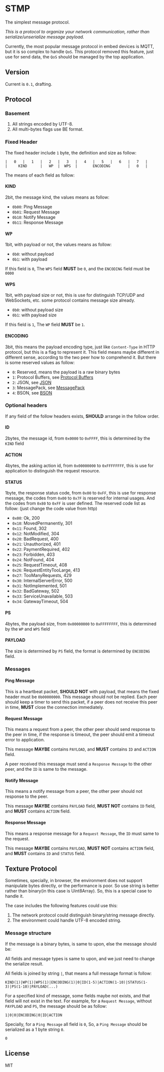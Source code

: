 # STMP

The simplest message protocol.

*This is a protocol to organize your network communication, rather than serialize/unserialize message payload.*

Currently, the most popular message protocol in embed devices is MQTT, but it is so complex to handle `QoS`. This
protocol removed this feature, just use for send data, the `QoS` should be managed by the top application.

## Version

Current is `0.1`, drafting.

## Protocol

### Basement

1. All strings encoded by UTF-8.
2. All multi-bytes flags use BE format.

### Fixed Header

The fixed header include `1` byte, the definition and size as follow:

    |   0   |   1   |   2   |   3   |   4   |   5   |   6   |   7   |
    |     KIND      |   WP  |  WPS  |       ENCODING        |   0   |

The means of each field as follow:

#### KIND

2bit, the message kind, the values means as follow:

- `0b00`: Ping Message
- `0b01`: Request Message
- `0b10`: Notify Message
- `0b11`: Response Message

#### WP

1bit, with payload or not, the values means as follow:

- `0b0`: without payload
- `0b1`: with payload

If this field is `0`, The `WPS` field **MUST** be `0`, and the `ENCODING` field must be `0000`

#### WPS

1bit, with payload size or not, this is use for distinguish TCP/UDP and WebSockets, etc.
some protocol contains message size already.

- `0b0`: without payload size
- `0b1`: with payload size

If this field is `1`, The `WP` field **MUST** be `1`.

#### ENCODING

3bit, this means the payload encoding type, just like `Content-Type` in HTTP protocol, but this is a flag to
represent it. This field means maybe different in different sense, according to the two peer how to comprehend it.
But there is some reserved values as follow:

- `0`: Reserved, means the payload is a raw binary bytes
- `1`: Protocol Buffers, see [Protocol Buffers](https://developers.google.com/protocol-buffers/)
- `2`: JSON, see [JSON](http://www.json.org)
- `3`: MessagePack, see [MessagePack](http://msgpack.org/index.html)
- `4`: BSON, see [BSON](http://bsonspec.org/)

### Optional headers

If any field of the follow headers exists, **SHOULD** arrange in the follow order.

#### ID

2bytes, the message id, from `0x0000` to `0xFFFF`, this is determined by the `KIND` field

#### ACTION

4bytes, the asking action id, from `0x00000000` to `0xFFFFFFFF`, this is use for application to distinguish the
request resource.

#### STATUS

1byte, the response status code, from `0x00` to `0xFF`, this is use for response message, the codes from `0x00` to `0x7F`
is reserved for internal usages. And the codes from `0x80` to `0xFF` is user defined. The reserved code list as follow:
(just change the code value from http)

- `0x00`: Ok, 200
- `0x10`: MovedPermanently, 301
- `0x11`: Found, 302
- `0x12`: NotModified, 304
- `0x20`: BadRequest, 400
- `0x21`: Unauthorized, 401
- `0x22`: PaymentRequired, 402
- `0x23`: Forbidden, 403
- `0x24`: NotFound, 404
- `0x25`: RequestTimeout, 408
- `0x26`: RequestEntityTooLarge, 413
- `0x27`: TooManyRequests, 429
- `0x30`: InternalServerError, 500
- `0x31`: NotImplemented, 501
- `0x32`: BadGateway, 502
- `0x33`: ServiceUnavailable, 503
- `0x34`: GatewayTimeout, 504

#### PS

4bytes, the payload size, from `0x00000000` to `0xFFFFFFFF`, this is determined by the `WP` and `WPS` field

#### PAYLOAD

The size is determined by `PS` field, the format is determined by `ENCODING` field.

### Messages

#### Ping Message

This is a heartbeat packet, **SHOULD NOT** with payload, that means the fixed header must be `0b00000000`.
This message should not be replied. Each peer should keep a timer to send this packet, if a peer does not receive
this peer in time, **MUST** close the connection immediately.

#### Request Message

This means a request from a peer, the other peer should send response to the peer in time, if the response is timeout,
the peer should emit a timeout error to application.

This message **MAYBE** contains `PAYLOAD`, and **MUST** contains `ID` and `ACTION` field.

A peer received this message must send a `Response Message` to the other peer, and the `ID` is same to the message.

#### Notify Message

This means a notify message from a peer, the other peer should not response to the peer.

This message **MAYBE** contains `PAYLOAD` field, **MUST NOT** contains `ID` field, and **MUST** contains `ACTION` field.

#### Response Message

This means a response message for a `Request Message`, the `ID` must same to the request.

This message **MAYBE** contains `PAYLOAD`, **MUST NOT** contains `ACTION` field, and **MUST** contains `ID` and `STATUS` field.

## Texture Protocol

Sometimes, specially, in browser, the environment does not support manipulate bytes directly, or the performance is
poor. So use string is better rather than binary(in this case is Uint8Array). So, this is a special case to handle it.

The case includes the following features could use this:

1. The network protocol could distinguish binary/string message directly.
2. The environment could handle UTF-8 encoded string.

### Message structure

If the message is a binary bytes, is same to upon, else the message should be:

All fields and message types is same to upon, and we just need to change the serialize result.

All fields is joined by string `|`, that means a full message format is follow:

```text
KIND(1)|WP(1)|WPS(1)|ENCODING(1)|0|ID(1-5)|ACTION(1-10)|STATUS(1-3)|PS(1-10)|PAYLOAD(...)
```

For a specified kind of message, some fields maybe not exists, and that field will not exist in the text. For example,
for a `Request Message`, without `PAYPLOAD` and `PS`, the message should be as follow:

```text
1|0|0|ENCODING|0|ID|ACTION
```

Specially, for a `Ping Message` all field is `0`, So, a `Ping Message` should be serialized as a 1 byte string `0`.

```text
0
```

## License

MIT
